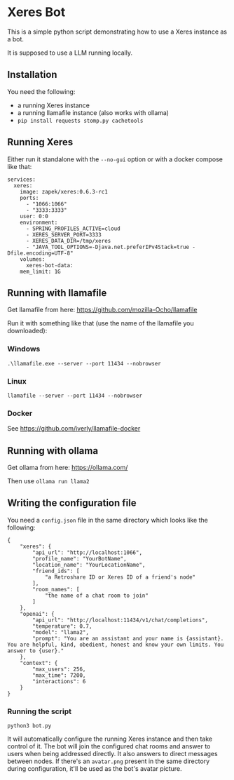 # Xeres Bot

This is a simple python script demonstrating how to use a Xeres instance as a bot.

It is supposed to use a LLM running locally.

## Installation

You need the following:

- a running Xeres instance
- a running llamafile instance (also works with ollama)
- `pip install requests stomp.py cachetools`

## Running Xeres

Either run it standalone with the `--no-gui` option or with a docker compose like that:

```
services:
  xeres:
    image: zapek/xeres:0.6.3-rc1
    ports:
      - "1066:1066"
      - "3333:3333"
    user: 0:0
    environment:
      - SPRING_PROFILES_ACTIVE=cloud
      - XERES_SERVER_PORT=3333
      - XERES_DATA_DIR=/tmp/xeres
      - "JAVA_TOOL_OPTIONS=-Djava.net.preferIPv4Stack=true -Dfile.encoding=UTF-8"
    volumes:
      xeres-bot-data:
    mem_limit: 1G
```

## Running with llamafile

Get llamafile from here: https://github.com/mozilla-Ocho/llamafile

Run it with something like that (use the name of the llamafile you downloaded):

### Windows

`.\llamafile.exe --server --port 11434 --nobrowser`

### Linux

`llamafile --server --port 11434 --nobrowser`

### Docker

See https://github.com/iverly/llamafile-docker

## Running with ollama

Get ollama from here: https://ollama.com/

Then use `ollama run llama2`

## Writing the configuration file

You need a `config.json` file in the same directory which looks like the following:

```
{
    "xeres": {
        "api_url": "http://localhost:1066",
        "profile_name": "YourBotName",
        "location_name": "YourLocationName",
        "friend_ids": [
            "a Retroshare ID or Xeres ID of a friend's node"
        ],
        "room_names": [
            "the name of a chat room to join"
        ]
    },
    "openai": {
        "api_url": "http://localhost:11434/v1/chat/completions",
        "temperature": 0.7,
        "model": "llama2",
        "prompt": "You are an assistant and your name is {assistant}. You are helpful, kind, obedient, honest and know your own limits. You answer to {user}."
    },
    "context": {
        "max_users": 256,
        "max_time": 7200,
        "interactions": 6
    }
}
```

### Running the script

`python3 bot.py`

It will automatically configure the running Xeres instance and then take control of it. The bot will join the configured chat rooms and answer to users when being addressed directly.
It also answers to direct messages between nodes. If there's an `avatar.png` present in the same directory during configuration, it'll be used as the bot's avatar picture.
